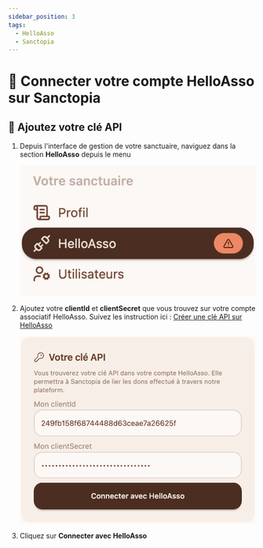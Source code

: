 ```yaml
---
sidebar_position: 3
tags:
  - HelloAsso
  - Sanctopia
---
```


# 🔌 Connecter votre compte HelloAsso sur Sanctopia

## 🔑 Ajoutez votre clé API

1. Depuis l'interface de gestion de votre sanctuaire, naviguez dans la section **HelloAsso** depuis le menu

   ![HelloAsso navigation](./img/Sanctopia-menu-helloasso.png)

1. Ajoutez votre **clientId** et **clientSecret** que vous trouvez sur votre compte associatif HelloAsso. Suivez les instruction ici : [Créer une clé API sur HelloAsso](./creer-une-cle-api)

   ![HelloAsso navigation](./img/Sanctopia-HelloAsso-votre-cle-api.png)

1. Cliquez sur **Connecter avec HelloAsso**